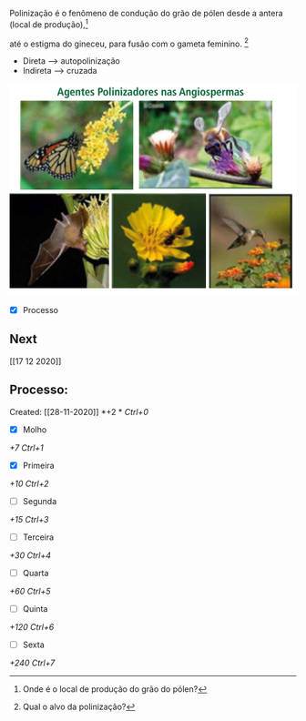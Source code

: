 Polinização é o fenômeno de condução do grão de pólen desde a antera (local de produção),[^1]

[^1]: Onde é o local de produção do grão do pólen?

até o estigma do gineceu, para fusão com o gameta feminino. [^2]

[^2]: Qual o alvo da polinização?

* Direta --> autopolinização
* Indireta --> cruzada

![](Imagens/paste-84314502987777.png)

- [x] Processo 

## Next
[[17 12 2020]]
## Processo:
Created: [[28-11-2020]]
*+2 *  *Ctrl+0*
- [x] Molho  

*+7*  *Ctrl+1*

- [x] Primeira 

*+10*  *Ctrl+2*

- [ ] Segunda

*+15*  *Ctrl+3*

- [ ] Terceira 

*+30*  *Ctrl+4*

- [ ] Quarta 

*+60*  *Ctrl+5*

- [ ] Quinta 

*+120*  *Ctrl+6*

- [ ] Sexta 

*+240*  *Ctrl+7*
